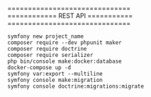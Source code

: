 ==============================<br/>
============ REST API ===========<br/>
==============================<br/>

```symfony new project_name```<br/>
```composer require --dev phpunit maker```<br/>
```composer require doctrine```<br/>
```composer require serializer```<br/>
```php bin/console make:docker:database```<br/>
```docker-compose up -d```<br/>
```symfony var:export --multiline```<br/>
```symfony console make:migration```<br/>
```symfony console doctrine:migrations:migrate```<br/>
